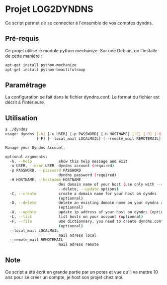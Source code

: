 # Projet LOG2DYNDNS

Ce script permet de se connecter à l'ensemble de vos comptes dyndns.

## Pré-requis
Ce projet utilise le module python mechanize. Sur une Debian, on l'installe de cette manière :
```bash
apt-get install python-mechanize
apt-get install python-beautifulsoup
```

## Paramétrage
La configuration se fait dans le fichier dyndns.conf. Le format du fichier est décrit à l'intérieure.

## Utilisation
```bash
$ ./dyndns
usage: dyndns [-h] [-u USER] [-p PASSWORD] [-H HOSTNAME] [-C] [-D] [-U] [-L]
              [-F] [--local_mail LOCALMAIL] [--remote_mail REMOTEMAIL]

Manage your Dyndns Account.

optional arguments:
  -h, --help            show this help message and exit
  -u USER, --user USER  dyndns account (required)
  -p PASSWORD, --password PASSWORD
                        dyndns password (required)
  -H HOSTNAME, --hostname HOSTNAME
                        dns domain name of your host (use only with --create,
                        --delete, --update options)
  -C, --create          create a domain name for your host on dyndns
                        (optionnal)
  -D, --delete          delete an existing domain name on your dyndns account
                        (optionnal)
  -U, --update          update ip address of your host on dyndns (optionnal)
  -L, --list            list hosts on your account (optionnal)
  -F, --file            use dictionnary, you need to create dyndns.conf file
                        (optionnal)
  --local_mail LOCALMAIL
                        mail adress local
  --remote_mail REMOTEMAIL
                        mail adress remote
```

## Note

Ce script a été écrit en grande partie par un potes et vue qu'il va mettre 10 ans pour se créer un compte, je host son projet chez moi.
